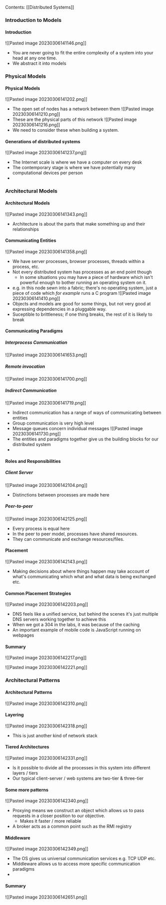 Contents:
[[Distributed Systems]]

### Introduction to Models
#### Introduction
![[Pasted image 20230306141146.png]]
- You are never going to fit the entire complexity of a system into your head at any one time.
- We abstract it into models
### Physical Models
#### Physical Models
![[Pasted image 20230306141202.png]]
- The open set of nodes has a network between them
![[Pasted image 20230306141210.png]]
- These are the physical parts of this network
![[Pasted image 20230306141216.png]]
- We need to consider these when building a system.
#### Generations of distributed systems
![[Pasted image 20230306141237.png]]
- The Internet scale is where we have a computer on every desk
- The contemporary stage is where we have potentially many computational devices per person
- 
### Architectural Models
#### Architectural Models
![[Pasted image 20230306141343.png]]
- Architecture is about the parts that make something up and their relationships
#### Communicating Entities
![[Pasted image 20230306141358.png]]
- We have server processes, browser processes, threads within a process, etc.
- Not every distributed system has processes as an end point though
	- In some situations you may have a piece of hardware which isn't powerful enough to bother running an operating system on it.
- e.g. in this node sewn into a fabric; there's no operating system, just a piece of code which *for example* runs a C program
![[Pasted image 20230306141410.png]]
- Objects and models are good for some things, but not very good at expressing dependencies in a pluggable way.
- Suceptible to brittleness; if one thing breaks, the rest of it is likely to break
#### Communicating Paradigms
##### Interprocess Communication
![[Pasted image 20230306141653.png]]

##### Remote invocation
![[Pasted image 20230306141700.png]]

##### Indirect Communication
![[Pasted image 20230306141719.png]]
- Indirect communication has a range of ways of communicating between entities
- Group communication is very high level
- Message queues concern individual messages
![[Pasted image 20230306141730.png]]
- The entities and paradigms together give us the building blocks for our distributed system
- 
#### Roles and Responsibilities
##### Client Server
![[Pasted image 20230306142104.png]]
- Distinctions between processes are made here
##### Peer-to-peer
![[Pasted image 20230306142125.png]]
- Every process is equal here
- In the peer to peer model, processes have shared resources.
- They can communicate and exchange resources/files.
#### Placement
![[Pasted image 20230306142143.png]]
- Making decisions about where things happen may take account of what's communicating which what and what data is being exchanged etc.
#### Common Placement Strategies
![[Pasted image 20230306142203.png]]
- DNS feels like a unified service, but behind the scenes it's just multiple DNS servers working together to achieve this
- When we got a 304 in the labs, it was because of the caching
- An important example of mobile code is JavaScript running on webpages
#### Summary
![[Pasted image 20230306142217.png]]

![[Pasted image 20230306142221.png]]

### Architectural Patterns
#### Architectural Patterns
![[Pasted image 20230306142310.png]]

#### Layering
![[Pasted image 20230306142318.png]]
- This is just another kind of network stack
#### Tiered Architectures
![[Pasted image 20230306142331.png]]
- Is it possible to divide all the processes in this system into different layers / tiers
- Our typical client-server / web systems are two-tier & three-tier
#### Some more patterns
![[Pasted image 20230306142340.png]]
- Proxying means we construct an object which allows us to pass requests in a closer position to our objective.
	- Makes it faster / more reliable
- A broker acts as a common point such as the RMI registry
#### Middleware
![[Pasted image 20230306142349.png]]
- The OS gives us universal communication services e.g. TCP UDP etc.
- Middleware allows us to access more specific communication paradigms
- 
#### Summary
![[Pasted image 20230306142651.png]]

